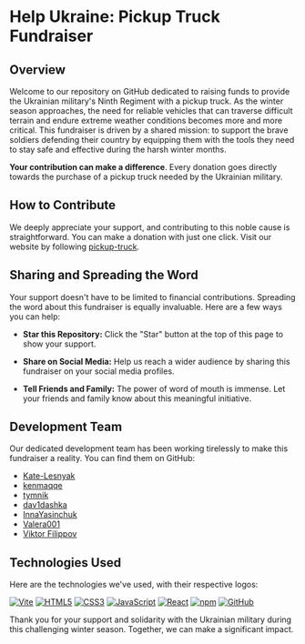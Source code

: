 # Help Ukraine: Pickup Truck Fundraiser

## Overview

Welcome to our repository on GitHub dedicated to raising funds to provide the Ukrainian military's Ninth Regiment with a pickup truck. As the winter season approaches, the need for reliable vehicles that can traverse difficult terrain and endure extreme weather conditions becomes more and more critical. This fundraiser is driven by a shared mission: to support the brave soldiers defending their country by equipping them with the tools they need to stay safe and effective during the harsh winter months.

**Your contribution can make a difference**. Every donation goes directly towards the purchase of a pickup truck needed by the Ukrainian military.

## How to Contribute

We deeply appreciate your support, and contributing to this noble cause is straightforward. You can make a donation with just one click. Visit our website by following [pickup-truck](https://pickup-truck.vercel.app/).

## Sharing and Spreading the Word

Your support doesn't have to be limited to financial contributions. Spreading the word about this fundraiser is equally invaluable. Here are a few ways you can help:

- **Star this Repository:** Click the "Star" button at the top of this page to show your support.

- **Share on Social Media:** Help us reach a wider audience by sharing this fundraiser on your social media profiles.

- **Tell Friends and Family:** The power of word of mouth is immense. Let your friends and family know about this meaningful initiative.

## Development Team

Our dedicated development team has been working tirelessly to make this fundraiser a reality. You can find them on GitHub:

- [Kate-Lesnyak](https://github.com/Kate-Lesnyak)
- [kenmaqqe](https://github.com/kenmaqqe)
- [tymnik](https://github.com/tymnik)
- [dav1dashka](https://github.com/dav1dashka)
- [InnaYasinchuk](https://github.com/InnaYasinchuk)
- [Valera001](https://github.com/Valera001)
- [Viktor Filippov](https://github.com/jackal7819)


## Technologies Used

Here are the technologies we've used, with their respective logos:

[![Vite](https://img.shields.io/badge/vite-%23646CFF.svg?style=for-the-badge&logo=vite&logoColor=white)](https://vitejs.dev/)
[![HTML5](https://img.shields.io/badge/html5-%23E34F26.svg?style=for-the-badge&logo=html5&logoColor=white)](https://developer.mozilla.org/en-US/docs/Web/HTML)
[![CSS3](https://img.shields.io/badge/css3-%231572B6.svg?style=for-the-badge&logo=css3&logoColor=white)](https://developer.mozilla.org/en-US/docs/Web/CSS)
[![JavaScript](https://img.shields.io/badge/javascript-%23323330.svg?style=for-the-badge&logo=javascript&logoColor=%23F7DF1E)](https://javascript.info/)
[![React](https://img.shields.io/badge/react-%2320232a.svg?style=for-the-badge&logo=react&logoColor=%2361DAFB)](https://react.dev/)
[![npm](https://img.shields.io/badge/npm-%23CB3837.svg?style=for-the-badge&logo=npm&logoColor=white)](https://www.npmjs.com/)
[![GitHub](https://img.shields.io/badge/github-%23121011.svg?style=for-the-badge&logo=github&logoColor=white)](https://github.com/)

Thank you for your support and solidarity with the Ukrainian military during this challenging winter season. Together, we can make a significant impact.

